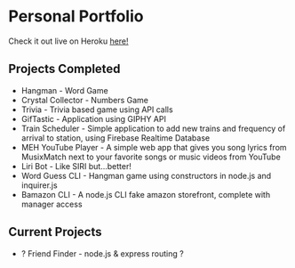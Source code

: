 # Personal Portfolio

Check it out live on Heroku [here!](https://blooming-wildwood-26077.herokuapp.com/)

## Projects Completed

* Hangman - Word Game
* Crystal Collector - Numbers Game
* Trivia - Trivia based game using API calls
* GifTastic - Application using GIPHY API
* Train Scheduler - Simple application to add new trains and frequency of arrival to station, using Firebase Realtime Database
* MEH YouTube Player - A simple web app that gives you song lyrics from MusixMatch next to your favorite songs or music videos from YouTube
* Liri Bot - Like SIRI but...better!
* Word Guess CLI - Hangman game using constructors in node.js and inquirer.js
* Bamazon CLI - A node.js CLI fake amazon storefront, complete with manager access

## Current Projects

* ? Friend Finder - node.js & express routing ?